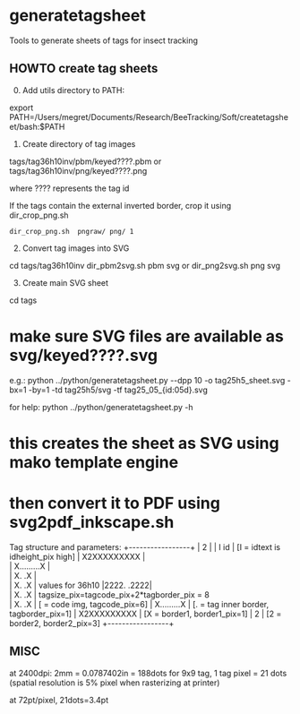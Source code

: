 # generatetagsheet
Tools to generate sheets of tags for insect tracking

## HOWTO create tag sheets

0. Add utils directory to PATH:

  export PATH=/Users/megret/Documents/Research/BeeTracking/Soft/createtagsheet/bash:$PATH

1. Create directory of tag images

  tags/tag36h10inv/pbm/keyed????.pbm
  or
  tags/tag36h10inv/png/keyed????.png

  where ???? represents the tag id

  If the tags contain the external inverted border, crop it using dir_crop_png.sh

    dir_crop_png.sh  pngraw/ png/ 1

2. Convert tag images into SVG

  cd tags/tag36h10inv
  dir_pbm2svg.sh pbm svg
  or
  dir_png2svg.sh png svg


3. Create main SVG sheet

  cd tags
  # make sure SVG files are available as svg/keyed????.svg

  e.g.:
  python ../python/generatetagsheet.py --dpp 10 -o tag25h5_sheet.svg -bx=1 -by=1 -td tag25h5/svg -tf tag25_05_{id:05d}.svg

  for help:
  python ../python/generatetagsheet.py -h

  # this creates the sheet as SVG using mako template engine
  # then convert it to PDF using svg2pdf_inkscape.sh

Tag structure and parameters:
  +-----------------+
  |    2            |
  |    I   id       |   [I = idtext is idheight_pix high]
  |   X2XXXXXXXXX   |   
  |   X.........X   |   
  |   X.       .X   |   
  |   X.       .X   |                          values for 36h10
  |2222.       .2222|    
  |   X.       .X   |   tagsize_pix=tagcode_pix+2*tagborder_pix = 8                      
  |   X.       .X   |   [  = code img,         tagcode_pix=6]
  |   X.........X   |   [. = tag inner border, tagborder_pix=1]
  |   X2XXXXXXXXX   |   [X = border1,          border1_pix=1]
  |    2            |   [2 = border2,          border2_pix=3]
  +-----------------+

## MISC

at 2400dpi:
2mm = 0.0787402in = 188dots
for 9x9 tag, 1 tag pixel = 21 dots  
(spatial resolution is 5% pixel when rasterizing at printer)

at 72pt/pixel, 21dots=3.4pt



